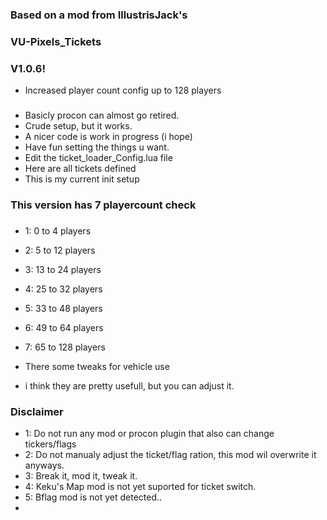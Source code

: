 ### Based on a mod from IllustrisJack's
### VU-Pixels_Tickets
### V1.0.6!
- Increased player count config up to 128 players

###
- Basicly procon can almost go retired.
- Crude setup, but it works.
- A nicer code is work in progress (i hope)
- Have fun setting the things u want.
- Edit the ticket_loader_Config.lua file
- Here are all tickets defined
- This is my current init setup

### This version has 7 playercount check
###
- 1: 0 to 4 players
- 2: 5 to 12 players
- 3: 13 to 24 players
- 4: 25 to 32 players
- 5: 33 to 48 players
- 6: 49 to 64 players
- 7: 65 to 128 players


- There some tweaks for vehicle use
- i think they are pretty usefull, but you can adjust it.

### Disclaimer
- 1: Do not run any mod or procon plugin that also can change tickers/flags
- 2: Do not manualy adjust the ticket/flag ration, this mod wil overwrite it anyways.
- 3: Break it, mod it, tweak it.
- 4: Keku's Map mod is not yet suported for ticket switch.
- 5: Bflag mod is not yet detected..
- 
